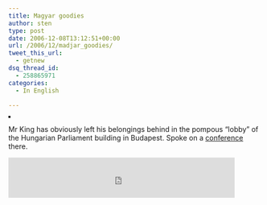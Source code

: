 ```yaml
---
title: Magyar goodies
author: sten
type: post
date: 2006-12-08T13:12:51+00:00
url: /2006/12/madjar_goodies/
tweet_this_url:
  - getnew
dsq_thread_id:
  - 258865971
categories:
  - In English

---
```

[<img src="http://farm1.static.flickr.com/127/350368870_a0386fb8ef_m.jpg" alt="" style="border: solid 2px #000000;" />][1]

Mr King has obviously left his belongings behind in the pompous &#8220;lobby&#8221; of the Hungarian Parliament building in Budapest. Spoke on a [conference][2] there.

<iframe src="http://www.facebook.com/plugins/like.php?href=http%3A%2F%2Fsten.tamkivi.com%2F2006%2F12%2Fmadjar_goodies%2F&layout=standard&show_faces=true&width=450&action=like&colorscheme=light&height=80" scrolling="no" frameborder="0" style="border:none; overflow:hidden; width:450px; height:80px;" allowTransparency="true"></iframe>

 [1]: http://www.flickr.com/photos/75639850@N00/350368870/ "photo sharing"
 [2]: http://www.europeanhouse.hu/e/programs/06120809prg.shtml